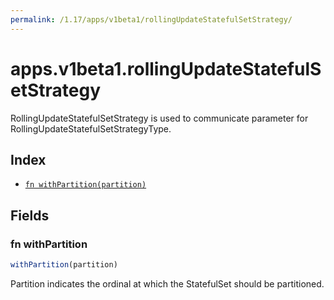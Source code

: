 ```yaml
---
permalink: /1.17/apps/v1beta1/rollingUpdateStatefulSetStrategy/
---
```


# apps.v1beta1.rollingUpdateStatefulSetStrategy

RollingUpdateStatefulSetStrategy is used to communicate parameter for RollingUpdateStatefulSetStrategyType.

## Index

* [`fn withPartition(partition)`](#fn-withpartition)

## Fields

### fn withPartition

```ts
withPartition(partition)
```

Partition indicates the ordinal at which the StatefulSet should be partitioned.